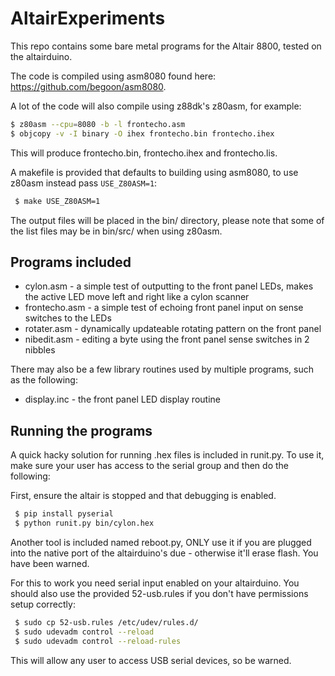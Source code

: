 # AltairExperiments

This repo contains some bare metal programs for the Altair 8800, tested on the altairduino.

The code is compiled using asm8080 found here: https://github.com/begoon/asm8080.

A lot of the code will also compile using z88dk's z80asm, for example:
```sh
$ z80asm --cpu=8080 -b -l frontecho.asm 
$ objcopy -v -I binary -O ihex frontecho.bin frontecho.ihex
```

This will produce frontecho.bin, frontecho.ihex and frontecho.lis.

A makefile is provided that defaults to building using asm8080, to use z80asm instead pass ```USE_Z80ASM=1```:

```sh
 $ make USE_Z80ASM=1
```

The output files will be placed in the bin/ directory, please note that some of the list files may be in bin/src/ when using z80asm.

## Programs included
 * cylon.asm     - a simple test of outputting to the front panel LEDs, makes the active LED move left and right like a cylon scanner
 * frontecho.asm - a simple test of echoing front panel input on sense switches to the LEDs
 * rotater.asm   - dynamically updateable rotating pattern on the front panel
 * nibedit.asm   - editing a byte using the front panel sense switches in 2 nibbles

There may also be a few library routines used by multiple programs, such as the following:
 * display.inc - the front panel LED display routine

## Running the programs

A quick hacky solution for running .hex files is included in runit.py. To use it, make sure your user has access to the serial group and then do the following:

First, ensure the altair is stopped and that debugging is enabled.

```sh
 $ pip install pyserial
 $ python runit.py bin/cylon.hex
```

Another tool is included named reboot.py, ONLY use it if you are plugged into the native port of the altairduino's due - otherwise it'll erase flash.
You have been warned.

For this to work you need serial input enabled on your altairduino. You should also use the provided 52-usb.rules if you don't have permissions setup correctly:

```sh
 $ sudo cp 52-usb.rules /etc/udev/rules.d/
 $ sudo udevadm control --reload
 $ sudo udevadm control --reload-rules
```

This will allow any user to access USB serial devices, so be warned.


